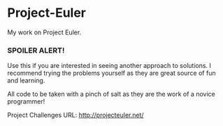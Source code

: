 Project-Euler
=============

My work on Project Euler.

### SPOILER ALERT!

Use this if you are interested in seeing another approach to solutions. I recommend trying the problems yourself as they are great source of fun and learning. 

All code to be taken with a pinch of salt as they are the work of a novice programmer!

Project Challenges URL: http://projecteuler.net/
